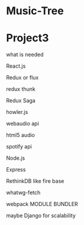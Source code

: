 # Music-Tree
# Project3

what is needed 

React.js

Redux or flux

redux thunk

Redux Saga

howler.js

webaudio api

html5 audio

spotify api

Node.js

Express

RethinkDB like fire base

whatwg-fetch


webpack MODULE BUNDLER


maybe Django for scalability

